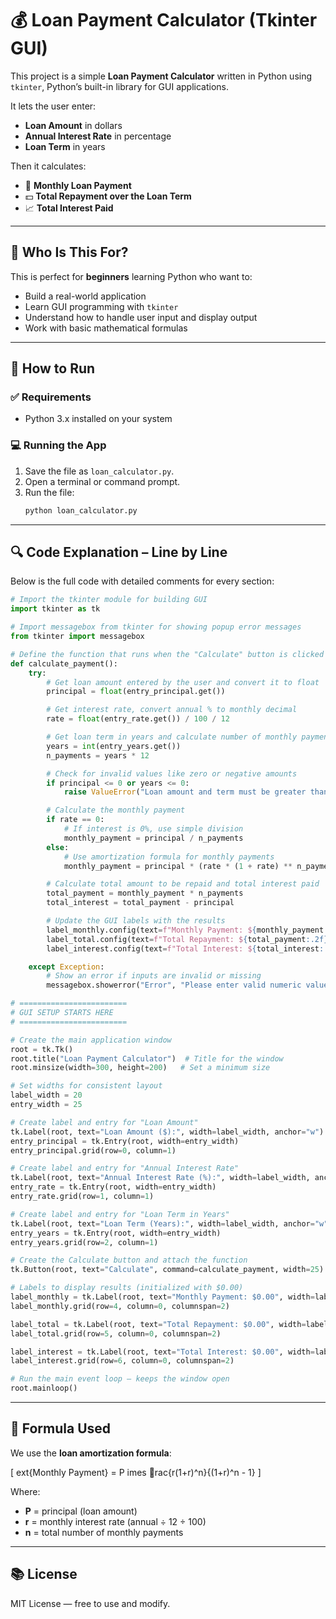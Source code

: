 
# 💰 Loan Payment Calculator (Tkinter GUI)

This project is a simple **Loan Payment Calculator** written in Python using `tkinter`, Python’s built-in library for GUI applications.

It lets the user enter:
- **Loan Amount** in dollars
- **Annual Interest Rate** in percentage
- **Loan Term** in years

Then it calculates:
- 🧾 **Monthly Loan Payment**
- 💵 **Total Repayment over the Loan Term**
- 📈 **Total Interest Paid**

---

## 🧠 Who Is This For?

This is perfect for **beginners** learning Python who want to:
- Build a real-world application
- Learn GUI programming with `tkinter`
- Understand how to handle user input and display output
- Work with basic mathematical formulas

---

## 🚀 How to Run

### ✅ Requirements

- Python 3.x installed on your system

### 💻 Running the App

1. Save the file as `loan_calculator.py`.
2. Open a terminal or command prompt.
3. Run the file:
   ```bash
   python loan_calculator.py
   ```

---

## 🔍 Code Explanation – Line by Line

Below is the full code with detailed comments for every section:

```python
# Import the tkinter module for building GUI
import tkinter as tk

# Import messagebox from tkinter for showing popup error messages
from tkinter import messagebox

# Define the function that runs when the "Calculate" button is clicked
def calculate_payment():
    try:
        # Get loan amount entered by the user and convert it to float
        principal = float(entry_principal.get())

        # Get interest rate, convert annual % to monthly decimal
        rate = float(entry_rate.get()) / 100 / 12

        # Get loan term in years and calculate number of monthly payments
        years = int(entry_years.get())
        n_payments = years * 12

        # Check for invalid values like zero or negative amounts
        if principal <= 0 or years <= 0:
            raise ValueError("Loan amount and term must be greater than 0.")

        # Calculate the monthly payment
        if rate == 0:
            # If interest is 0%, use simple division
            monthly_payment = principal / n_payments
        else:
            # Use amortization formula for monthly payments
            monthly_payment = principal * (rate * (1 + rate) ** n_payments) / ((1 + rate) ** n_payments - 1)

        # Calculate total amount to be repaid and total interest paid
        total_payment = monthly_payment * n_payments
        total_interest = total_payment - principal

        # Update the GUI labels with the results
        label_monthly.config(text=f"Monthly Payment: ${monthly_payment:.2f}")
        label_total.config(text=f"Total Repayment: ${total_payment:.2f}")
        label_interest.config(text=f"Total Interest: ${total_interest:.2f}")

    except Exception:
        # Show an error if inputs are invalid or missing
        messagebox.showerror("Error", "Please enter valid numeric values.")

# ========================
# GUI SETUP STARTS HERE
# ========================

# Create the main application window
root = tk.Tk()
root.title("Loan Payment Calculator")  # Title for the window
root.minsize(width=300, height=200)   # Set a minimum size

# Set widths for consistent layout
label_width = 20
entry_width = 25

# Create label and entry for "Loan Amount"
tk.Label(root, text="Loan Amount ($):", width=label_width, anchor="w").grid(row=0, column=0, sticky="w")
entry_principal = tk.Entry(root, width=entry_width)
entry_principal.grid(row=0, column=1)

# Create label and entry for "Annual Interest Rate"
tk.Label(root, text="Annual Interest Rate (%):", width=label_width, anchor="w").grid(row=1, column=0, sticky="w")
entry_rate = tk.Entry(root, width=entry_width)
entry_rate.grid(row=1, column=1)

# Create label and entry for "Loan Term in Years"
tk.Label(root, text="Loan Term (Years):", width=label_width, anchor="w").grid(row=2, column=0, sticky="w")
entry_years = tk.Entry(root, width=entry_width)
entry_years.grid(row=2, column=1)

# Create the Calculate button and attach the function
tk.Button(root, text="Calculate", command=calculate_payment, width=25).grid(row=3, column=0, columnspan=2, pady=10)

# Labels to display results (initialized with $0.00)
label_monthly = tk.Label(root, text="Monthly Payment: $0.00", width=label_width + entry_width)
label_monthly.grid(row=4, column=0, columnspan=2)

label_total = tk.Label(root, text="Total Repayment: $0.00", width=label_width + entry_width)
label_total.grid(row=5, column=0, columnspan=2)

label_interest = tk.Label(root, text="Total Interest: $0.00", width=label_width + entry_width)
label_interest.grid(row=6, column=0, columnspan=2)

# Run the main event loop — keeps the window open
root.mainloop()
```

---

## 📐 Formula Used

We use the **loan amortization formula**:

\[
	ext{Monthly Payment} = P 	imes rac{r(1+r)^n}{(1+r)^n - 1}
\]

Where:
- **P** = principal (loan amount)
- **r** = monthly interest rate (annual ÷ 12 ÷ 100)
- **n** = total number of monthly payments

---

## 📚 License

MIT License — free to use and modify.
